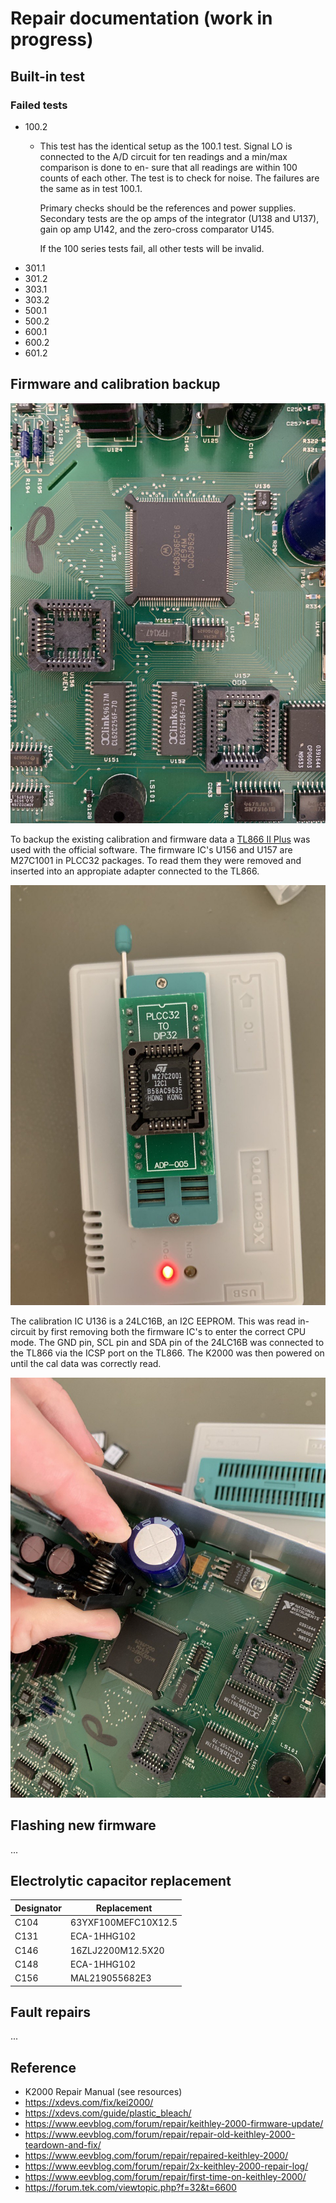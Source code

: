 # Repair documentation (work in progress)

## Built-in test

### Failed tests

- 100.2
  - This test has the identical setup as the 100.1 test. Signal LO is connected
    to the A/D circuit for ten readings and a min/max comparison is done to en-
    sure that all readings are within 100 counts of each other. The test is to check
    for noise. The failures are the same as in test 100.1.

    Primary checks should be the references and power supplies. Secondary
    tests are the op amps of the integrator (U138 and U137), gain op amp U142,
    and the zero-cross comparator U145.

     If the 100 series tests fail, all other tests will be invalid.
- 301.1
- 301.2
- 303.1
- 303.2
- 500.1
- 500.2
- 600.1
- 600.2
- 601.2

## Firmware and calibration backup

![firmware and cal ic](/images/cpu.jpg?raw=true)

To backup the existing calibration and firmware data a [TL866 II Plus](http://www.xgecu.com/en/) was used with the official software. The firmware IC's U156 and U157 are M27C1001 in PLCC32 packages. To read them they were removed and inserted into an appropiate adapter connected to the TL866.

![firmware chip read](/images/tl866.jpg?raw=true)

The calibration IC U136 is a 24LC16B, an I2C EEPROM. This was read in-circuit by first removing both the firmware IC's to enter the correct CPU mode. The GND pin, SCL pin and SDA pin of the 24LC16B was connected to the TL866 via the ICSP port on the TL866. The K2000 was then powered on until the cal data was correctly read.

![cal ic read](/images/read_cal.jpg?raw=true)

## Flashing new firmware

...

## Electrolytic capacitor replacement

| Designator | Replacement |
| ---        | ----------- |
| C104 | 63YXF100MEFC10X12.5 |
| C131 | ECA-1HHG102 |
| C146 | 16ZLJ2200M12.5X20|
| C148 | ECA-1HHG102 |
| C156 | MAL219055682E3 |

## Fault repairs

...

## Reference

- K2000 Repair Manual (see resources)
- <https://xdevs.com/fix/kei2000/>
- <https://xdevs.com/guide/plastic_bleach/>
- <https://www.eevblog.com/forum/repair/keithley-2000-firmware-update/>
- <https://www.eevblog.com/forum/repair/repair-old-keithley-2000-teardown-and-fix/>
- <https://www.eevblog.com/forum/repair/repaired-keithley-2000/>
- <https://www.eevblog.com/forum/repair/2x-keithley-2000-repair-log/>
- <https://www.eevblog.com/forum/repair/first-time-on-keithley-2000/>
- <https://forum.tek.com/viewtopic.php?f=32&t=6600>
